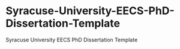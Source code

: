 # Syracuse-University-EECS-PhD-Dissertation-Template
Syracuse University EECS PhD Dissertation Template

